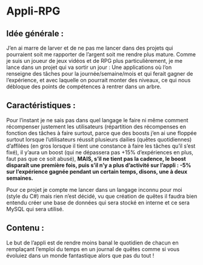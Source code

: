 # Appli-RPG

## Idée générale :

J’en ai marre de larver et de ne pas me lancer dans des projets qui pourraient soit me rapporter de l’argent soit me rendre plus mature. Comme je suis un joueur de jeux vidéos et de RPG plus particulièrement, je me lance dans un projet qui va sortir un jour : Une applications où l’on renseigne des tâches pour la journée/semaine/mois et qui ferait gagner de l’expérience, et avec laquelle on pourrait monter des niveaux, ce qui nous débloque des points de compétences à rentrer dans un arbre.

## Caractéristiques :

Pour l’instant je ne sais pas dans quel langage le faire ni même comment récompenser justement les utilisateurs (répartition des récompenses en fonction des tâches à faire surtout, parce que des boosts j’en ai une floppée surtout lorsque l’utilisateurs réussit plusieurs dailies (quêtes quotidiennes) d’affilées (en gros lorsque il tient une constance à faire les tâches qu’il s’est fixé), il y’aura un boost (qui ne dépassera pas +15% d’expériences en plus, faut pas que ce soit abusé), **MAIS, s’il ne tient pas la cadence, le boost disparaît une première fois, puis s’il n’y a plus d’activité sur l’appli : -5% sur l’expérience gagnée pendant un certain temps, disons, une à deux semaines.**

Pour ce projet je compte me lancer dans un langage inconnu pour moi (style du C#) mais rien n’est décidé, vu que création de quêtes il faudra bien entendu créer une base de données qui sera stocké en interne et ce sera MySQL qui sera utilisé.

## Contenu :

Le but de l’appli est de rendre moins banal le quotidien de chacun en remplaçant l’emploi du temps  en un journal de quêtes comme si vous évoluiez dans un monde fantastique alors que pas du tout !
